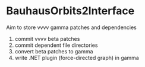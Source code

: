 # BauhausOrbits2Interface
Aim to store vvvv gamma patches and dependencies

1. commit vvvv beta patches
2. commit dependent file directories
3. convert beta patches to gamma
4. write .NET plugin (force-directed graph) in gamma
